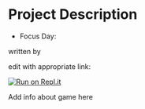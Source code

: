 # Project Description
* Focus Day: 

written by 


edit with appropriate link:

[![Run on Repl.it](https://repl.it/badge/github/athenian-ct-projects/23cqiao-ff-project)](https://repl.it/github/athenian-ct-projects/23cqiao-ff-project)

Add info about game here
